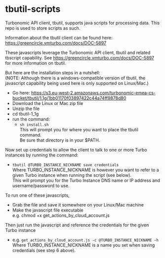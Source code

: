 # tbutil-scripts
Turbonomic API client, tbutil, supports java scripts for processing data.
This repo is used to store scripts as such.

Information about the tbutil client can be found here:
https://greencircle.vmturbo.com/docs/DOC-5897

These javascripts leverage the Turbonomic API client, tbutil and related tbscript capability.
See https://greencircle.vmturbo.com/docs/DOC-5897 for more information on tbutil.

But here are the installation steps in a nutshell:
<br>
(NOTE: Although there is a windows-compatible version of tbutil, the javascript capability being used here is only supported on Linux/Mac.)
 * Go here: https://s3.eu-west-2.amazonaws.com/turbonomic-emea-cs-bucket/tbutil/1.1g/1bb01170f03897422c44a74ff9878d80
 * Download the Linux or Mac zip file
 * Unzip the file
 * cd tbutil-1_1g
 * run the command:
    * ``sh install.sh``
   <br>This will prompt you for where you want to place the tbutil command. 
   <br>Be sure that directory is in your $PATH.

Now set up credentials to allow the client to talk to one or more Turbo instances by running the command:
 * ``tbutil @TURBO_INSTANCE_NICKNAME save credentials``
   <br>Where TURBO_INSTANCE_NICKNAME is however you want to refer to a given Turbo instance when running the script (see below).
   <br>This will prompt you for the Turbo Instance DNS name or IP address and username/password to use.

To run one of these javascripts, 
* Grab the file and save it somewhere on your Linux/Mac machine
* Make the javascript file executable
<br>e.g. chmod +x get_actions_by_cloud_account.js
 
Then just run the javascript and reference the credentials for the given Turbo instance
* e.g. ``get_actions_by_cloud_account.js -c @TURBO_INSTANCE_NICKNAME -h ``
<br>Where TURBO_INSTANCE_NICKNAME is a name you set when saving credentials (see step 6 above).
